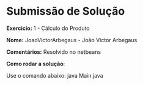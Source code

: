 # Submissão de Solução

**Exercicio:** 1 - Cálculo do Produto

**Nome:** JoaoVictorArbegaus - João Victor Arbegaus

**Comentários:** Resolvido no netbeans

**Como rodar a solução**: 

Use o comando abaixo: 
java Main.java
```
